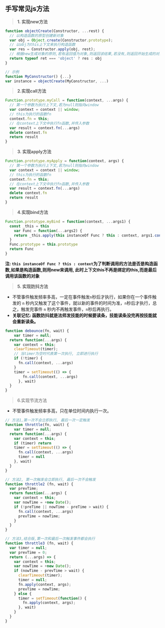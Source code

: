## 手写常见js方法

> **1. 实现new方法**

```javascript
function objectCreate(Constructor, ...rest) {
  // 以构造函数的原型创建新对象
  var obj = Object.create(Constructor.prototype);
  // 以obj为this上下文来执行构造函数
  var res = Constructor.apply(obj, rest);
  // 根据new生成对象的原则,若有返回值为对象,则返回该结果,若没有,则返回开始生成的对象
  return typeof ret === 'object' ? res : obj
}

// 示例
function MyConstructor() {...}
var instance = objectCreate(MyConstructor, ...)
```

> **2.实现call方法**

```javascript
Function.prototype.myCall = function(context, ...args) {
  // 第一个参数为执行上下文,若为null则指向window
  var context = context || window;
  // this为执行的函数fn
  context.fn = this; 
  // 在context上下文中执行fn函数,并传入参数
  var result = context.fn(...args)
  delete context.fn
  return result
}
```

> **3. 实现apply方法**

```javascript
Function.prototype.myApply = function(context, args) {
  // 第一个参数为执行上下文,若为null则指向window
  var context = context || window;
  // this为执行的函数fn
  context.fn = this; 
  // 在context上下文中执行fn函数,并传入参数
  var result = context.fn(...args)
  delete context.fn
  return result
}
```

> **4.实现bind方法**

```javascript
Function.prototype.myBind = function(context, ...args1) {
  const _this = this
	var Func = function(...args2) {
    return _this.apply(this instanceOf Func ? this : context, args1.concat(args2))
  }
  Func.prototype = this.prototype
  return Func
} 
```

**注: `this instanceOf Func ? this : context`为了判断调用的方法是否是构造函数,如果是构造函数,则用new来调用, 此时上下文this不再是绑定的this,而是最后调用该函数的对象**

> **5. 实现防抖方法**

- 不管事件触发频率多高，一定在事件触发`n`秒后才执行，如果你在一个事件触发的 `n` 秒内又触发了这个事件，就以新的事件的时间为准，`n`秒后才执行，总之，触发完事件 `n` 秒内不再触发事件，`n`秒后再执行。
- **关联记忆: 函数防抖就是法师发技能的时候要读条，技能读条没完再按技能就会重新读条。**

```javascript
function debounce(fn, wait) {
	var timer = null;
  return function(...args) {
    var context = this;
    clearTimeout(timer);
    // 当timer为空时代表第一次执行, 立即进行执行
    if (!timer) {
      fn.call(context, ...args)
    }
    timer = setTimeout(() => {
      	fn.call(context, ...args)
      }, wait)
  }
}
```

> 6.实现节流方法

- 不管事件触发频率多高，只在单位时间内执行一次。

```javascript
// 方法1,第一次不会立即执行, 最后一次一定触发
function throttle(fn, wait) {
	var timer = null;
  return function(...args) {
    var context = this;
    if (timer) return
    timer = setTimeout(() => {
      fn.call(context, ...args)
      timer = null
    }, wait)
  }
}

// 方法2, 第一次触发会立即执行, 最后一次不会触发
function throttle2 (fn, wait) {
  var prevTime;
  return function(...args) {
    var context = this;
    var nowTime = +new Date();
    if (!preTime || nowTime - preTime > wait) {
      fn.call(context, ...args)
      prevTime = nowTime;
    }
  }
}

// 方法3,结合版,第一次和最后一次触发事件都会执行
function throttle3 (fn, wait) {
  var timer = null;
  var prevTime = 0;
  return (...args) => {
    var context = this;
    var nowTime = +new Date(); 
    if (nowTime - prevTime > wait) {
      clearTimeout(timer);
      timer = null;
      fn.apply(context, args);
      prevTime = nowTime;
    } else {
      timer = setTimeout(function() {
        fn.apply(context, args);
      }, wait)
    }
  }
}
```

